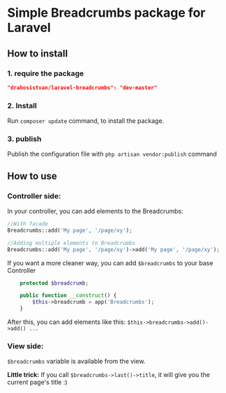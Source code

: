 # Simple Breadcrumbs package for Laravel

## How to install

### 1. require the package
```json
"drahosistvan/laravel-breadcrumbs": "dev-master"
```

### 2. Install
Run `composer update` command, to install the package.

### 3. publish
Publish the configuration file with `php artisan vendor:publish` command

## How to use

### Controller side:
In your controller, you can add elements to the Breadcrumbs:
```php
//With facade
Breadcrumbs::add('My page', '/page/xy');

//Adding multiple elements to Breadcrumbs
Breadcrumbs::add('My page', '/page/xy')->add('My page', '/page/xy');
```

If you want a more cleaner way, you can add `$breadcrumbs` to your base Controller
```php
    protected $breadcrumb;

    public function __construct() {
        $this->breadcrumb = app('Breadcrumbs');
    }

```
After this, you can add elements like this: `$this->breadcrumbs->add()->add() ...`

### View side:
`$breadcrumbs` variable is available from the view.

__Little trick:__
If you call `$breadcrumbs->last()->title`, it will give you the current page's title :)

